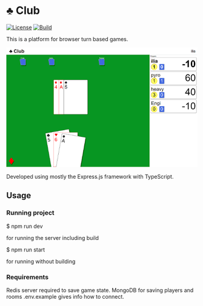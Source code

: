 # ♣ Club
[![License](https://img.shields.io/github/license/IliaFeldgun/Club?style=flat-square)](https://github.com/IliaFeldgun/Club/blob/master/LICENSE)
[![Build](https://img.shields.io/github/workflow/status/IliaFeldgun/Club/Node.js%20CI?style=flat-square)](https://github.com/IliaFeldgun/Club/actions?query=workflow%3A%22Node.js+CI%22)

This is a platform for browser turn based games.

![Club GUI](https://github.com/IliaFeldgun/Club-client/raw/master/src/img/WizClub2Small.png)

Developed using mostly the Express.js framework with TypeScript.

## Usage

### Running project

  $ npm run dev
  
for running the server including build

  $ npm run start
  
for running without building

### Requirements
Redis server required to save game state.
MongoDB for saving players and rooms
.env.example gives info how to connect.
